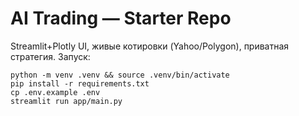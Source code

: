 # AI Trading — Starter Repo

Streamlit+Plotly UI, живые котировки (Yahoo/Polygon), приватная стратегия.
Запуск:
```
python -m venv .venv && source .venv/bin/activate
pip install -r requirements.txt
cp .env.example .env
streamlit run app/main.py
```
